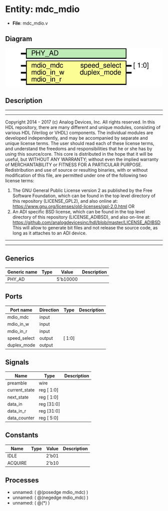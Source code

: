 # Entity: mdc_mdio

- **File**: mdc_mdio.v
## Diagram

![Diagram](mdc_mdio.svg "Diagram")
## Description

***************************************************************************
 ***************************************************************************
 Copyright 2014 - 2017 (c) Analog Devices, Inc. All rights reserved.
 In this HDL repository, there are many different and unique modules, consisting
 of various HDL (Verilog or VHDL) components. The individual modules are
 developed independently, and may be accompanied by separate and unique license
 terms.
 The user should read each of these license terms, and understand the
 freedoms and responsibilities that he or she has by using this source/core.
 This core is distributed in the hope that it will be useful, but WITHOUT ANY
 WARRANTY; without even the implied warranty of MERCHANTABILITY or FITNESS FOR
 A PARTICULAR PURPOSE.
 Redistribution and use of source or resulting binaries, with or without modification
 of this file, are permitted under one of the following two license terms:
   1. The GNU General Public License version 2 as published by the
      Free Software Foundation, which can be found in the top level directory
      of this repository (LICENSE_GPL2), and also online at:
      <https://www.gnu.org/licenses/old-licenses/gpl-2.0.html>
 OR
   2. An ADI specific BSD license, which can be found in the top level directory
      of this repository (LICENSE_ADIBSD), and also on-line at:
      https://github.com/analogdevicesinc/hdl/blob/master/LICENSE_ADIBSD
      This will allow to generate bit files and not release the source code,
      as long as it attaches to an ADI device.
 ***************************************************************************
 ***************************************************************************
 
## Generics

| Generic name | Type | Value    | Description |
| ------------ | ---- | -------- | ----------- |
| PHY_AD       |      | 5'b10000 |             |
## Ports

| Port name    | Direction | Type   | Description |
| ------------ | --------- | ------ | ----------- |
| mdio_mdc     | input     |        |             |
| mdio_in_w    | input     |        |             |
| mdio_in_r    | input     |        |             |
| speed_select | output    | [ 1:0] |             |
| duplex_mode  | output    |        |             |
## Signals

| Name          | Type       | Description |
| ------------- | ---------- | ----------- |
| preamble      | wire       |             |
| current_state | reg [ 1:0] |             |
| next_state    | reg [ 1:0] |             |
| data_in       | reg [31:0] |             |
| data_in_r     | reg [31:0] |             |
| data_counter  | reg [ 5:0] |             |
## Constants

| Name    | Type | Value | Description |
| ------- | ---- | ----- | ----------- |
| IDLE    |      | 2'b01 |             |
| ACQUIRE |      | 2'b10 |             |
## Processes
- unnamed: ( @(posedge mdio_mdc) )
- unnamed: ( @(negedge mdio_mdc) )
- unnamed: ( @(*) )
